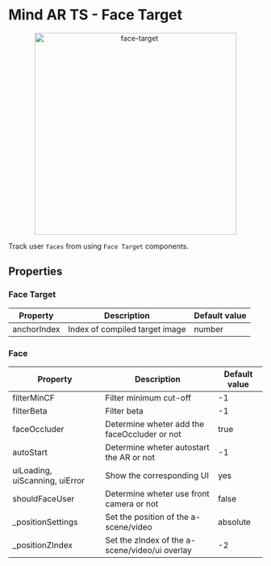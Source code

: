 # Mind AR TS - Face Target

<p align="center">
<img width="400" alt="face-target" src="https://hiukim.github.io/mind-ar-js-doc/assets/images/face-tryon-demo-369c4ba701f1df2099ecf05c27f0c944.gif"></p>

Track user `faces` from using `Face Target` components.

## Properties

### Face Target

| Property    | Description                    | Default value |
| ----------- | ------------------------------ | ------------- |
| anchorIndex | Index of compiled target image | number        |

### Face

| Property                       | Description                                    | Default value |
| ------------------------------ | ---------------------------------------------- | ------------- |
| filterMinCF                    | Filter minimum cut-off                         | -1            |
| filterBeta                     | Filter beta                                    | -1            |
| faceOccluder                   | Determine wheter add the faceOccluder or not   | true          |
| autoStart                      | Determine wheter autostart the AR or not       | -1            |
| uiLoading, uiScanning, uiError | Show the corresponding UI                      | yes           |
| shouldFaceUser                 | Determine wheter use front camera or not       | false         |
| \_positionSettings             | Set the position of the a-scene/video          | absolute      |
| \_positionZIndex               | Set the zIndex of the a-scene/video/ui overlay | -2            |
